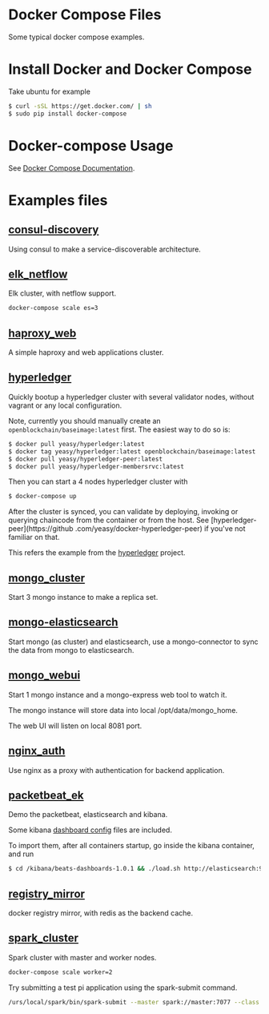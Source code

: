 Docker Compose Files
===
Some typical docker compose examples.

# Install Docker and Docker Compose
Take ubuntu for example

```sh
$ curl -sSL https://get.docker.com/ | sh
$ sudo pip install docker-compose
```

# Docker-compose Usage
See [Docker Compose Documentation](https://docs.docker.com/compose/).


# Examples files

## [consul-discovery](consul-discovery)
Using consul to make a service-discoverable architecture.

## [elk_netflow](elk_netflow)
Elk cluster, with netflow support.
```sh
docker-compose scale es=3
```

## [haproxy_web](haproxy_web)
A simple haproxy and web applications cluster.

## [hyperledger](hyperledger)
Quickly bootup a hyperledger cluster with several validator nodes, without vagrant or any local configuration.

Note, currently you should manually create an `openblockchain/baseimage:latest` first. The
easiest way to do so is:
```sh
$ docker pull yeasy/hyperledger:latest
$ docker tag yeasy/hyperledger:latest openblockchain/baseimage:latest
$ docker pull yeasy/hyperledger-peer:latest
$ docker pull yeasy/hyperledger-membersrvc:latest
```

Then you can start a 4 nodes hyperledger cluster with
```sh
$ docker-compose up
```

After the cluster is synced, you can validate by deploying, invoking or querying chaincode from the container or from the
host. See [hyperledger-peer](https://github .com/yeasy/docker-hyperledger-peer) if you've not familiar on that.

This refers the example from the [hyperledger](https://github.com/hyperledger/fabric/tree/master/consensus/docker-compose-files) project.

## [mongo_cluster](mongo_cluster)
Start 3 mongo instance to make a replica set.

## [mongo-elasticsearch](mongo-elasticsearch)
Start mongo (as cluster) and elasticsearch, use a mongo-connector to sync the data from mongo to elasticsearch.

## [mongo_webui](mongo_webui)
Start 1 mongo instance and a mongo-express web tool to watch it.

The mongo instance will store data into local /opt/data/mongo_home.

The web UI will listen on local 8081 port.

## [nginx_auth](nginx_auth)
Use nginx as a proxy with authentication for backend application.

## [packetbeat_ek](packetbeat_ek)
Demo the packetbeat, elasticsearch and kibana.

Some kibana [dashboard config](https://github.com/elastic/beats-dashboards) files are included.

To import them, after all containers startup, go inside the kibana container, and run
```sh
$ cd /kibana/beats-dashboards-1.0.1 && ./load.sh http://elasticsearch:9200
```

## [registry_mirror](registry_mirror)
docker registry mirror, with redis as the backend cache.

## [spark_cluster](spark_cluster)
Spark cluster with master and worker nodes.
```sh
docker-compose scale worker=2
```
Try submitting a test pi application using the spark-submit command.
```sh
/urs/local/spark/bin/spark-submit --master spark://master:7077 --class org.apache.spark.examples.SparkPi /usr/local/spark/lib/spark-examples-1.4.0-hadoop2.6.0.jar 1000
```
